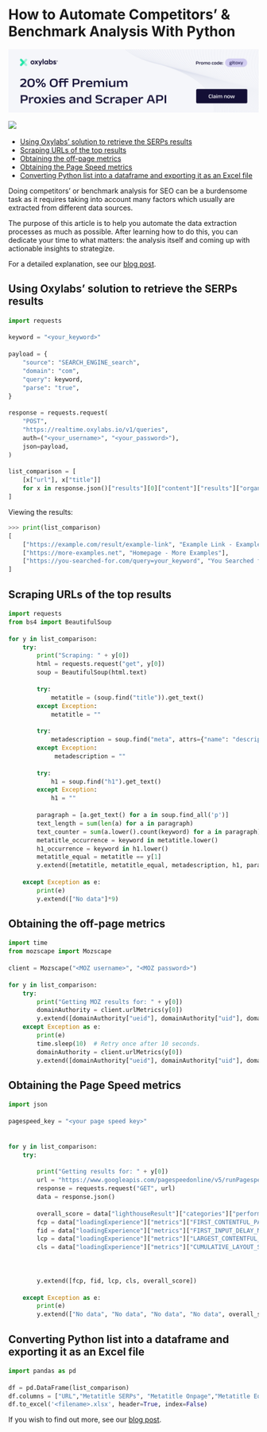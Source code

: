 # How to Automate Competitors’ & Benchmark Analysis With Python

[![Oxylabs promo code](https://raw.githubusercontent.com/oxylabs/product-integrations/refs/heads/master/Affiliate-Universal-1090x275.png)](https://oxylabs.io/pages/gitoxy?utm_source=877&utm_medium=affiliate&groupid=877&utm_content=automate-competitors-benchmark-analysis-github&transaction_id=102f49063ab94276ae8f116d224b67)

[![](https://dcbadge.vercel.app/api/server/eWsVUJrnG5)](https://discord.gg/GbxmdGhZjq)

- [Using Oxylabs’ solution to retrieve the SERPs results](#using-oxylabs-solution-to-retrieve-the-serps-results)
- [Scraping URLs of the top results](#scraping-urls-of-the-top-results)
- [Obtaining the off-page metrics](#obtaining-the-off-page-metrics)
- [Obtaining the Page Speed metrics](#obtaining-the-page-speed-metrics)
- [Converting Python list into a dataframe and exporting it as an Excel file](#converting-python-list-into-a-dataframe-and-exporting-it-as-an-excel-file)

Doing competitors’ or benchmark analysis for SEO can be a burdensome task as it requires taking into account many factors which usually are extracted from different data sources. 

The purpose of this article is to help you automate the data extraction processes as much as possible. After learning how to do this, you can dedicate your time to what matters: the analysis itself and coming up with actionable insights to strategize.

For a detailed explanation, see our [blog post](https://oxy.yt/erEh).

## Using Oxylabs’ solution to retrieve the SERPs results

```python
import requests

keyword = "<your_keyword>"

payload = {
    "source": "SEARCH_ENGINE_search",
    "domain": "com",
    "query": keyword,
    "parse": "true",
}

response = requests.request(
    "POST",
    "https://realtime.oxylabs.io/v1/queries",
    auth=("<your_username>", "<your_password>"),
    json=payload,
)

list_comparison = [
    [x["url"], x["title"]]
    for x in response.json()["results"][0]["content"]["results"]["organic"]
]
```

Viewing the results:

```python
>>> print(list_comparison)
[
    ["https://example.com/result/example-link", "Example Link - Example"],
    ["https://more-examples.net", "Homepage - More Examples"],
    ["https://you-searched-for.com/query=your_keyword", "You Searched for 'your_keyword'. Analyze your search now!"],
]
```

## Scraping URLs of the top results

```python
import requests
from bs4 import BeautifulSoup

for y in list_comparison:
    try:
        print("Scraping: " + y[0])
        html = requests.request("get", y[0])
        soup = BeautifulSoup(html.text)

        try:
            metatitle = (soup.find("title")).get_text()
        except Exception:
            metatitle = ""

        try:
            metadescription = soup.find("meta", attrs={"name": "description"})["content"]
        except Exception:
             metadescription = ""

        try:
            h1 = soup.find("h1").get_text()
        except Exception:
            h1 = ""

        paragraph = [a.get_text() for a in soup.find_all('p')]
        text_length = sum(len(a) for a in paragraph)
        text_counter = sum(a.lower().count(keyword) for a in paragraph)
        metatitle_occurrence = keyword in metatitle.lower()
        h1_occurrence = keyword in h1.lower()
        metatitle_equal = metatitle == y[1]        
        y.extend([metatitle, metatitle_equal, metadescription, h1, paragraph, text_length, text_counter, metatitle_occurrence, h1_occurrence])

    except Exception as e:
        print(e)
        y.extend(["No data"]*9)
```

## Obtaining the off-page metrics

```python
import time
from mozscape import Mozscape

client = Mozscape("<MOZ username>", "<MOZ password>")

for y in list_comparison:
    try:
        print("Getting MOZ results for: " + y[0])
        domainAuthority = client.urlMetrics(y[0])
        y.extend([domainAuthority["ueid"], domainAuthority["uid"], domainAuthority["pda"]])
    except Exception as e:
        print(e)
        time.sleep(10)  # Retry once after 10 seconds.
        domainAuthority = client.urlMetrics(y[0])
        y.extend([domainAuthority["ueid"], domainAuthority["uid"], domainAuthority["pda"]])
```

## Obtaining the Page Speed metrics

```python
import json

pagespeed_key = "<your page speed key>"


for y in list_comparison:
    try:

        print("Getting results for: " + y[0])
        url = "https://www.googleapis.com/pagespeedonline/v5/runPagespeed?url=" + y[0] + "&strategy=mobile&locale=en&key=" + pagespeed_key
        response = requests.request("GET", url)
        data = response.json() 

        overall_score = data["lighthouseResult"]["categories"]["performance"]["score"] * 100
        fcp = data["loadingExperience"]["metrics"]["FIRST_CONTENTFUL_PAINT_MS"]["percentile"]/1000
        fid = data["loadingExperience"]["metrics"]["FIRST_INPUT_DELAY_MS"]["percentile"]/1000
        lcp = data["loadingExperience"]["metrics"]["LARGEST_CONTENTFUL_PAINT_MS"]["percentile"]
        cls = data["loadingExperience"]["metrics"]["CUMULATIVE_LAYOUT_SHIFT_SCORE"]["percentile"]/100



        y.extend([fcp, fid, lcp, cls, overall_score])

    except Exception as e:
        print(e)
        y.extend(["No data", "No data", "No data", "No data", overall_score])
```

## Converting Python list into a dataframe and exporting it as an Excel file

```python
import pandas as pd

df = pd.DataFrame(list_comparison)
df.columns = ["URL","Metatitle SERPs", "Metatitle Onpage","Metatitle Equal", "Metadescription", "H1", "Paragraphs", "Text Length", "Keyword Occurrences Paragraph", "Metatitle Occurrence", "Metadescription Occurrence", "Equity Backlinks MOZ", "Total Backlinks MOZ", "Domain Authority", "FCP", "FID","LCP","CLS","Overall Score"]
df.to_excel('<filename>.xlsx', header=True, index=False)
```

If you wish to find out more, see our [blog post](https://oxy.yt/erEh).
